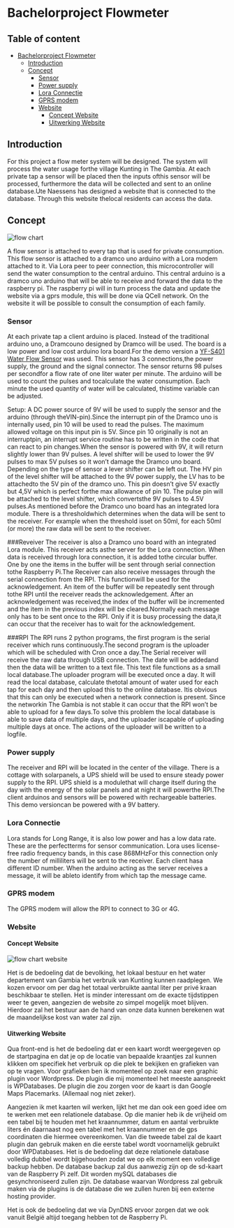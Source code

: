 # Bachelorproject Flowmeter 



## Table of content 
- [Bachelorproject Flowmeter](#bachelorproject-flowmeter)
  * [Introduction](#introduction)
  * [Concept](#concept)
    + [Sensor](#sensor)
    + [Power supply](#power-supply)
    + [Lora Connectie](#lora-connectie)
    + [GPRS modem](#gprs-modem)
    + [Website](#website)
      - [Concept Website](#concept-website)
      - [Uitwerking Website](#uitwerking-website)

## Introduction 
For this project a flow meter system will be designed.  The system will process the water usage forthe village Kunting in The Gambia.  At each private tap a sensor will be placed then the inputs ofthis sensor will be processed, furthermore the data will be collected and sent to an online database.Ute Naessens has designed a website that is connected to the database.  Through this website thelocal residents can access the data.


## Concept 

![flow chart](Flowchart.png)

A flow sensor is attached to every tap that is used for private consumption. This flow sensor is attached to a dramco uno arduino with a Lora modem attached to it. Via Lora peer to peer connection, this microcontroller will send the water consumption to the central arduino. This central arduino is a dramco uno arduino that will be able to receive and forward the data to the raspberry pi. The raspberry pi will in turn process the data and update the website via a gprs module, this will be done via QCell network. On the website it will be possible to consult the consumption of each family.


### Sensor

At each private tap a client arduino is placed.  Instead of the traditional arduino uno, a Dramcouno designed by Dramco will be used.  The board is a low power and low cost arduino lora board.For  the  demo  version  a [YF-S401 Water Flow Sensor](https://www.tinytronics.nl/shop/nl/sensoren/vloeistof/yf-s401-water-flow-sensor "YF-S401 Water Flow Sensor")  was  used.   This  sensor  has  3  connections,the power supply, the ground and the signal connector.  The sensor returns 98 pulses per secondfor a flow rate of one liter water per minute.  The arduino will be used to count the pulses and tocalculate the water consumption.  Each minute the used quantity of water will be calculated, thistime variable can be adjusted.

Setup:
A DC power source of 9V will be used to supply the sensor and the arduino (through theVIN-pin).Since the interrupt pin of the Dramco uno is internally used, pin 10 will be used to read the pulses. The maximum allowed voltage on this input pin is 5V. Since pin 10 originally is not an interruptpin, an interrupt service routine has to be written in the code that can react to pin changes.When the sensor is powered with 9V, it will return slightly lower than 9V pulses.  A level shifter will be used to lower the 9V pulses to max 5V pulses so it won’t damage the Dramco uno board. Depending on the type of sensor a lever shifter can be left out. The HV pin of the level shifter will be attached to the 9V power supply, the LV has to be attachedto the 5V pin of the dramco uno.  This pin doesn’t give 5V exactly but 4,5V which is perfect forthe max allowance of pin 10.  The pulse pin will be attached to the level shifter, which convertsthe 9V pulses to 4.5V pulses.As mentioned before the Dramco uno board has an integrated lora module.  There is a thresholdwhich determines when the data will be sent to the receiver.  For example when the threshold isset on 50ml, for each 50ml (or more) the raw data will be sent to the receiver.

###Reveiver 
The receiver is also a Dramco uno board with an integrated Lora module.  This receiver acts asthe server for the Lora connection.  When data is received through lora connection, it is added tothe circular buffer.  One by one the items in the buffer will be sent through serial connection tothe Raspberry Pi.The Receiver can also receive messages through the serial connection from the RPI. This functionwill be used for the acknowledgement.  An item of the buffer will be repeatedly sent through tothe RPI until the receiver reads the acknowledgement.  After an acknowledgement was received,the  index  of  the  buffer  will  be  incremented  and  the  item  in  the  previous  index  will  be  cleared.Normally each message only has to be sent once to the RPI. Only if it is busy processing the data,it can occur that the receiver has to wait for the acknowledgement.

###RPI
The RPI runs 2 python programs, the first program is the serial receiver which runs continuously.The second program is the uploader which will be scheduled with Cron once a day.The Serial receiver will receive the raw data through USB connection.  The date will be addedand then the data will be written to a text file.  This text file functions as a small local database.The uploader program will be executed once a day.  It will read the local database, calculate thetotal amount of water used for each tap for each day and then upload this to the online database.  Itis obvious that this can only be executed when a network connection is present.  Since the networkin The Gambia is not stable it can occur that the RPI won’t be able to upload for a few days.To solve this problem the local database is able to save data of multiple days, and the uploader iscapable of uploading multiple days at once.  The actions of the uploader will be written to a logfile.



### Power supply
The receiver and RPI will be located in the center of the village.  There is a cottage with solarpanels, a UPS shield will be used to ensure steady power supply to the RPI. UPS shield is a modulethat will charge itself during the day with the energy of the solar panels and at night it will powerthe RPI.The client arduinos and sensors will be powered with rechargeable batteries.  This demo versioncan be powered with a 9V battery.

### Lora Connectie 

Lora stands for Long Range, it is also low power and has a low data rate.  These are the perfectterms for sensor communication.  Lora uses license-free radio frequency bands, in this case 868MHzFor this connection only the number of milliliters will be sent to the receiver.  Each client hasa different ID number.  When the arduino acting as the server receives a message, it will be ableto identify from which tap the message came.

### GPRS modem 

The GPRS modem will allow the RPI to connect to 3G or 4G. 

### Website 

#### Concept Website 

![flow chart website](flowchartWebsite.png)

Het is de bedoeling dat de bevolking, het lokaal bestuur en het water departement van Gambia het verbruik van Kunting kunnen raadplegen. We kozen ervoor om per dag het totaal verbruikte aantal liter per privé kraan beschikbaar te stellen. Het is minder interessant om de exacte tijdstippen weer te geven, aangezien de website zo simpel mogelijk moet blijven. Hierdoor zal het bestuur aan de hand van onze data kunnen berekenen wat de maandelijkse kost van water zal zijn. 

#### Uitwerking Website 

Qua front-end is het de bedoeling dat er een kaart wordt weergegeven op de startpagina en dat je op de locatie van bepaalde kraantjes zal kunnen klikken om specifiek het verbruik op die plek te bekijken en grafieken van op te vragen. Voor grafieken ben ik momenteel op zoek naar een graphic plugin voor Wordpress. De plugin die mij momenteel het meeste aanspreekt is WPDatabases. De plugin die zou zorgen voor de kaart is dan Google Maps Placemarks. (Allemaal nog niet zeker).

Aangezien ik met kaarten wil werken, lijkt het me dan ook een goed idee om te werken met een relationele database. Op die manier heb ik de vrijheid om een tabel bij te houden met het kraannummer, datum en aantal verbruikte liters én daarnaast nog een tabel met het kraannummer en de gps coordinaten die hiermee overeenkomen. Van die tweede tabel zal de kaart plugin dan gebruik maken en die eerste tabel wordt voornamelijk gebruikt door WPDatabases. Het is de bedoeling dat deze relationele database volledig dubbel wordt bijgehouden zodat we op elk moment een volledige backup hebben. De database backup zal dus aanwezig zijn op de sd-kaart van de Raspberry Pi zelf. Dit worden mySQL databases die gesynchroniseerd zullen zijn. De database waarvan Wordpress zal gebruik maken via de plugins is de database die we zullen huren bij een externe hosting provider.

Het is ook de bedoeling dat we via DynDNS ervoor zorgen dat we ook vanuit België altijd toegang hebben tot de Raspberry Pi.

